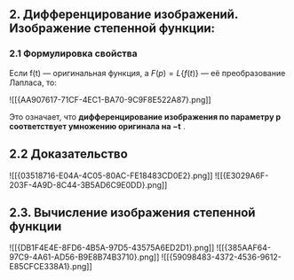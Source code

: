 ## **2. Дифференцирование изображений. Изображение степенной функции:**

### 2.1 Формулировка свойства

Если f(t) — оригинальная функция, а $F(p)=L\{f(t)\}$ — её преобразование Лапласа, то:

![[{AA907617-71CF-4EC1-BA70-9C9F8E522A87}.png]]

Это означает, что **дифференцирование изображения по параметру p соответствует умножению оригинала на −t** .

## 2.2 Доказательство

![[{03518716-E04A-4C05-80AC-FE18483CD0E2}.png]]
![[{E3029A6F-203F-4A9D-8C44-3B5AD6C9E0DD}.png]]
## 2.3. Вычисление изображения степенной функции
![[{DB1F4E4E-8FD6-4B5A-97D5-43575A6ED2D1}.png]]
![[{385AAF64-97C9-4A61-AD56-B9E8B74B3710}.png]]
![[{59098483-4372-4536-9612-E85CFCE338A1}.png]]

